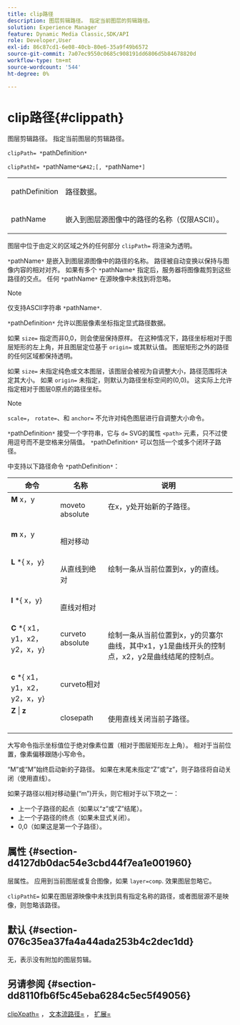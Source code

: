 ```yaml
---
title: clip路径
description: 图层剪辑路径。 指定当前图层的剪辑路径。
solution: Experience Manager
feature: Dynamic Media Classic,SDK/API
role: Developer,User
exl-id: 86c87cd1-6e08-40cb-80e6-35a9f49b6572
source-git-commit: 7a07ec9550c0685c908191dd6806d5b84678820d
workflow-type: tm+mt
source-wordcount: '544'
ht-degree: 0%

---
```


# clip路径{#clippath}

图层剪辑路径。 指定当前图层的剪辑路径。

`clipPath= *`pathDefinition`*`

`clipPathE= *`pathName`*&#42;[, *`pathName`*]`

<table id="simpletable_275E2A5FAB804C6388BD110D2ACA3C82"> 
 <tr class="strow"> 
  <td class="stentry"> <p><span class="codeph"> <span class="varname"> pathDefinition</span> </span> </p> </td> 
  <td class="stentry"> <p>路径数据。 </p></td> 
 </tr> 
 <tr class="strow"> 
  <td class="stentry"> <p><span class="codeph"> <span class="varname"> pathName</span></span> </p> </td> 
  <td class="stentry"> <p>嵌入到图层源图像中的路径的名称（仅限ASCII）。 </p></td> 
 </tr> 
</table>

图层中位于由定义的区域之外的任何部分 `clipPath=` 将渲染为透明。

`*`pathName`*` 是嵌入到图层源图像中的路径的名称。 路径被自动变换以保持与图像内容的相对对齐。 如果有多个 `*`pathName`*` 指定后，服务器将图像裁剪到这些路径的交点。 任何 `*`pathName`*` 在源映像中未找到将忽略。

>[!NOTE]
>
>仅支持ASCII字符串 `*`pathName`*`.

`*`pathDefinition`*` 允许以图层像素坐标指定显式路径数据。

如果 `size=` 指定而非0,0，则会使层保持原样。 在这种情况下，路径坐标相对于图层矩形的左上角，并且图层定位基于 `origin=` 或其默认值。 图层矩形之外的路径的任何区域都保持透明。

如果 `size=` 未指定纯色或文本图层，该图层会被视为自调整大小，路径范围将决定其大小。 如果 `origin=` 未指定，则默认为路径坐标空间的(0,0)。 这实际上允许指定相对于图层0原点的路径坐标。

>[!NOTE]
>
>`scale=`， `rotate=`、和 `anchor=` 不允许对纯色图层进行自调整大小命令。

`*`pathDefinition`*` 接受一个字符串，它与 `d=` SVG的属性 `<path>` 元素，只不过使用逗号而不是空格来分隔值。 `*`pathDefinition`*` 可以包括一个或多个闭环子路径。

中支持以下路径命令 `*`pathDefinition`*`：

<table id="table_A74DD7A48B1C417D9D4BA46BECEAB981"> 
 <thead> 
  <tr> 
   <th class="entry"> <b> 命令</b> </th> 
   <th class="entry"> <b> 名称</b> </th> 
   <th class="entry"> <b> 说明</b> </th> 
  </tr> 
 </thead>
 <tbody> 
  <tr valign="top"> 
   <td> <b> M</b> <span class="varname"> x，y</span> </td> 
   <td> <p> moveto absolute </p> </td> 
   <td> <p> 在x，y处开始新的子路径。 </p> </td> 
  </tr> 
  <tr valign="top"> 
   <td> <b> m</b> <span class="varname"> x，y</span> </td> 
   <td> <p> 相对移动 </p> </td> 
  </tr> 
  <tr valign="top"> 
   <td> <b> L</b> *{<span class="varname"> x，y</span>} </td> 
   <td> <p> 从直线到绝对 </p> </td> 
   <td> <p> 绘制一条从当前位置到x，y的直线。 </p> </td> 
  </tr> 
  <tr valign="top"> 
   <td> <b> l</b> *{<span class="varname"> x，y</span>} </td> 
   <td> <p> 直线对相对 </p> </td> 
  </tr> 
  <tr valign="top"> 
   <td> <b> C</b> *{<span class="varname"> x1，y1，x2，y2，x，y</span>} </td> 
   <td> <p> curveto absolute </p> </td> 
   <td> <p> 绘制一条从当前位置到x，y的贝塞尔曲线，其中x1，y1是曲线开头的控制点，x2，y2是曲线结尾的控制点。 </p> </td> 
  </tr> 
  <tr valign="top"> 
   <td> <b> c</b> *{<span class="varname"> x1，y1，x2，y2，x，y</span>} </td> 
   <td> <p> curveto相对 </p> </td> 
  </tr> 
  <tr valign="top"> 
   <td> <b> Z</b> | <b>z</b> </td> 
   <td> <p> closepath </p> </td> 
   <td> <p> 使用直线关闭当前子路径。 </p> </td> 
  </tr> 
 </tbody> 
</table>

大写命令指示坐标值位于绝对像素位置（相对于图层矩形左上角）。 相对于当前位置，像素偏移跟随小写命令。

“M”或“M”始终启动新的子路径。 如果在末尾未指定“Z”或“z”，则子路径将自动关闭（使用直线）。

如果子路径以相对移动量(“m”)开头，则它相对于以下项之一：

* 上一个子路径的起点（如果以“z”或“Z”结尾）。
* 上一个子路径的终点（如果未显式关闭）。
* 0,0（如果这是第一个子路径）。

## 属性 {#section-d4127db0dac54e3cbd44f7ea1e001960}

层属性。 应用到当前图层或复合图像，如果 `layer=comp`. 效果图层忽略它。

`clipPathE=` 如果在图层源映像中未找到具有指定名称的路径，或者图层源不是映像，则忽略该路径。

## 默认 {#section-076c35ea37fa4a44ada253b4c2dec1dd}

无，表示没有附加的图层剪辑。

## 另请参阅 {#section-dd8110fb6f5c45eba6284c5ec5f49056}

[clipXpath=](../../../../../is-api/http-ref/image-serving-api-ref/c-http-protocol-reference/c-command-reference/r-clipxpath.md#reference-17e5e4da3e044943af8f963f58a45f53) ， [文本流路径=](../../../../../is-api/http-ref/image-serving-api-ref/c-http-protocol-reference/c-command-reference/r-textflowpath.md#reference-0b8d9493d71342f0b6a64a6d221584ef) ， [扩展=](../../../../../is-api/http-ref/image-serving-api-ref/c-http-protocol-reference/c-command-reference/r-extend.md#reference-7e9156beb285459d830e2d56782a74ac)
